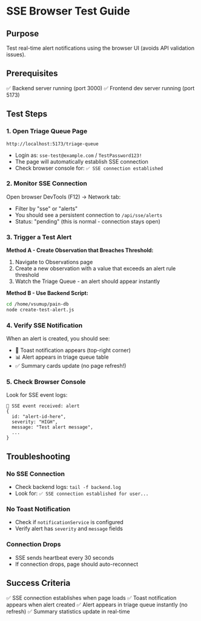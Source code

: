 # SSE Browser Test Guide

## Purpose
Test real-time alert notifications using the browser UI (avoids API validation issues).

## Prerequisites
✅ Backend server running (port 3000)
✅ Frontend dev server running (port 5173)

## Test Steps

### 1. Open Triage Queue Page
```
http://localhost:5173/triage-queue
```

- Login as: `sse-test@example.com` / `TestPassword123!`
- The page will automatically establish SSE connection
- Check browser console for: `✅ SSE connection established`

### 2. Monitor SSE Connection
Open browser DevTools (F12) → Network tab:
- Filter by "sse" or "alerts"
- You should see a persistent connection to `/api/sse/alerts`
- Status: "pending" (this is normal - connection stays open)

### 3. Trigger a Test Alert

**Method A - Create Observation that Breaches Threshold:**
1. Navigate to Observations page
2. Create a new observation with a value that exceeds an alert rule threshold
3. Watch the Triage Queue - an alert should appear instantly

**Method B - Use Backend Script:**
```bash
cd /home/vsumup/pain-db
node create-test-alert.js
```

### 4. Verify SSE Notification
When an alert is created, you should see:
- 🔔 Toast notification appears (top-right corner)
- 📊 Alert appears in triage queue table
- ✅ Summary cards update (no page refresh!)

### 5. Check Browser Console
Look for SSE event logs:
```
📡 SSE event received: alert
{
  id: "alert-id-here",
  severity: "HIGH",
  message: "Test alert message",
  ...
}
```

## Troubleshooting

### No SSE Connection
- Check backend logs: `tail -f backend.log`
- Look for: `✅ SSE connection established for user...`

### No Toast Notification
- Check if `notificationService` is configured
- Verify alert has `severity` and `message` fields

### Connection Drops
- SSE sends heartbeat every 30 seconds
- If connection drops, page should auto-reconnect

## Success Criteria
✅ SSE connection establishes when page loads
✅ Toast notification appears when alert created
✅ Alert appears in triage queue instantly (no refresh)
✅ Summary statistics update in real-time
